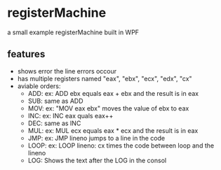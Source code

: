 # registerMachine

a small example registerMachine built in WPF 

## features 

- shows error the line errors occour
- has multiple registers named "eax", "ebx", "ecx", "edx", "cx"
- aviable orders: 
  - ADD: ex: ADD ebx equals eax + ebx and the result is in eax
  - SUB: same as ADD
  - MOV: ex: "MOV eax ebx" moves the value of ebx to eax
  - INC: ex: INC eax quals eax++
  - DEC: same as INC
  - MUL: ex: MUL ecx equals eax * ecx and the result is in eax
  - JMP: ex: JMP lineno jumps to a line in the code
  - LOOP: ex: LOOP lineno: cx times the code between loop and the lineno
  - LOG: Shows the text after the LOG in the consol
